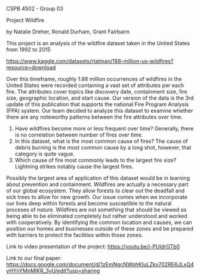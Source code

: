 CSPB 4502 - Group 03

Project Wildfire

by Natalie Dreher, Ronald Durham, Grant Fairbairn

This project is an analysis of the wildfire dataset taken in the United States from 1992 to 2015

https://www.kaggle.com/datasets/rtatman/188-million-us-wildfires?resource=download

Over this timeframe, roughly 1.88 million occurrences of wildfires in the United States were recorded containing a vast set of attributes per each fire. The attributes cover topics like discovery date, containment size, fire size, geographic location, and start cause. Our version of the data is the 3rd update of this publication that supports the national Fire Program Analysis (FPA) system. Our team decided to analyze this dataset to examine whether there are any noteworthy patterns between the fire attributes over time. 

1. Have wildfires become more or less frequent over time?
	Generally, there is no correlation between number of fires over time.
2. In this dataset, what is the most common cause of fires?
	The cause of debris burning is the most common cause by a long shot, however, that category is quite vague. 
3. Which cause of fire most commonly leads to the largest fire size?
	Lightning strikes notably cause the largest fires. 
	
Possibly the largest area of application of this dataset would be in learning about prevention and containment. Wildfires are actually a necessary part of our global ecosystem. They allow forests to clear out the deadfall and sick trees to allow for new growth. Our issue comes when we incorporate our lives deep within forests and become susceptible to the natural proceses of nature. Wildfires are not something that should be viewed as being able to be eliminated completely but rather understood and worked with cooperatively. By identifying the common location and causes, we can position our homes and businesses outside of these zones and be prepared with barriers to protect the facilities within those zones.

Link to video presentation of the project: https://youtu.be/i-PUldrGTb0

Link to our final paper: https://docs.google.com/document/d/1zEmNgcNWphKIuLZkv702RE6JLxQ4yHYnYMnMlKR_3vU/edit?usp=sharing
